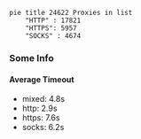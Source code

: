 
```mermaid
pie title 24622 Proxies in list
    "HTTP" : 17821
    "HTTPS": 5957
    "SOCKS" : 4674
```

### Some Info
#### Average Timeout

- mixed: 4.8s
- http: 2.9s
- https: 7.6s
- socks: 6.2s
